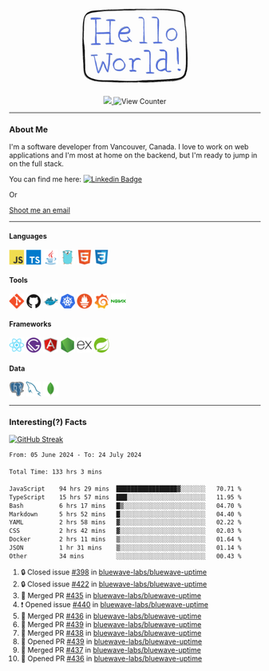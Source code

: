<div align="center">
    <img src="./img/hello_world.webp" height="200px" width="">
    <div>
        <a href="https://www.linkedin.com/in/ajhollid">
            <img src="https://img.shields.io/badge/LinkedIn-blue"/>
        </a>
        <img src="https://komarev.com/ghpvc/?username=ajhollid&color=yellow" alt="View Counter">
    </div>
</div>

---

### About Me

I'm a software developer from Vancouver, Canada. I love to work on web applications and I'm most at home on the backend, but I'm ready to jump in on the full stack.

You can find me here: [![Linkedin Badge](https://img.shields.io/badge/-ajhollid-blue?style=flat&logo=Linkedin&logoColor=white)](https://www.linkedin.com/in/ajhollid)

Or

[Shoot me an email](mailto:ajhollid@gmail.com)

---

#### Languages

<div>
    <img src="./img/devicons/javascript-original.svg" width=30 height=30 alt="JavaScript">
    <img src="/img/devicons/typescript-original.svg" width=30 height=30 alt="TypeScript">
    <img src="./img/devicons/java-original.svg" width=30 height=30 alt="Java">
    <img src="./img/devicons/go-original.svg" width=30 height=30 alt="Golang">
    <img src="./img/devicons/html5-original.svg" width=30 height=30 alt="HTML 5">
    <img src="./img/devicons/css3-original.svg" width=30 height=30 alt="CSS 3">
</div>

#### Tools

<div>
    <img src="./img/devicons/git-original.svg" width=30 height=30 alt="Git">
    <img src="./img/devicons/github-original.svg" width=30 height=30 alt="Github">
    <img src="./img/devicons/docker-original.svg" width=30 
    height=30 alt="Docker">
    <img src="./img/devicons/kubernetes-original.svg" width=30 height=30 alt="K8">
    <img src="./img/devicons/prometheus-original.svg" width=30 height=30 alt="Prometheus">
    <img src="./img/devicons/grafana-original.svg" width=30 height=30 alt="Grafana">
    <img src="./img/devicons/nginx-original.svg" width=30 height=30 alt="Nginx">
</div>

#### Frameworks

<div>
    <img src="./img/devicons/react-original.svg" width=30 height=30 alt="React">
    <img src="./img/devicons/gatsby-original.svg" width=30 height=30 alt="Gatsby">
    <img src="./img/devicons/angularjs-original.svg" width=30 height=30 alt="AngularJS">
    <img src="./img/devicons/nodejs-original.svg" width=30 height=30 alt="NodeJS">
    <img src="./img/devicons/express-original.svg" width=30 height=30 alt="Express">
    <img src="./img/devicons/spring-original.svg" width=30 height=30 alt="Spring">
</div>

#### Data

<div>
    <img src="./img/devicons/postgresql-original.svg" width=30 height=30 alt="Postgresql">
    <img src="./img/devicons/mysql-original.svg" width=30 height=30 alt="Mysql">
    <img src="./img/devicons/mongodb-original.svg" width=30 height=30 alt="MongoDB">
</div>

---

### Interesting(?) Facts

[![GitHub Streak](http://github-readme-streak-stats.herokuapp.com?user=ajhollid)](https://git.io/streak-stats)

 <!--START_SECTION:waka-->

```txt
From: 05 June 2024 - To: 24 July 2024

Total Time: 133 hrs 3 mins

JavaScript    94 hrs 29 mins  █████████████████▓░░░░░░░   70.71 %
TypeScript    15 hrs 57 mins  ███░░░░░░░░░░░░░░░░░░░░░░   11.95 %
Bash          6 hrs 17 mins   █▒░░░░░░░░░░░░░░░░░░░░░░░   04.70 %
Markdown      5 hrs 52 mins   █░░░░░░░░░░░░░░░░░░░░░░░░   04.40 %
YAML          2 hrs 58 mins   ▓░░░░░░░░░░░░░░░░░░░░░░░░   02.22 %
CSS           2 hrs 42 mins   ▓░░░░░░░░░░░░░░░░░░░░░░░░   02.03 %
Docker        2 hrs 11 mins   ▒░░░░░░░░░░░░░░░░░░░░░░░░   01.64 %
JSON          1 hr 31 mins    ▒░░░░░░░░░░░░░░░░░░░░░░░░   01.14 %
Other         34 mins         ░░░░░░░░░░░░░░░░░░░░░░░░░   00.43 %
```

<!--END_SECTION:waka-->


<!--START_SECTION:activity-->
1. 🔒 Closed issue [#398](https://github.com/bluewave-labs/bluewave-uptime/issues/398) in [bluewave-labs/bluewave-uptime](https://github.com/bluewave-labs/bluewave-uptime)
2. 🔒 Closed issue [#422](https://github.com/bluewave-labs/bluewave-uptime/issues/422) in [bluewave-labs/bluewave-uptime](https://github.com/bluewave-labs/bluewave-uptime)
3. 🎉 Merged PR [#435](https://github.com/bluewave-labs/bluewave-uptime/pull/435) in [bluewave-labs/bluewave-uptime](https://github.com/bluewave-labs/bluewave-uptime)
4. ❗ Opened issue [#440](https://github.com/bluewave-labs/bluewave-uptime/issues/440) in [bluewave-labs/bluewave-uptime](https://github.com/bluewave-labs/bluewave-uptime)
5. 🎉 Merged PR [#436](https://github.com/bluewave-labs/bluewave-uptime/pull/436) in [bluewave-labs/bluewave-uptime](https://github.com/bluewave-labs/bluewave-uptime)
6. 🎉 Merged PR [#439](https://github.com/bluewave-labs/bluewave-uptime/pull/439) in [bluewave-labs/bluewave-uptime](https://github.com/bluewave-labs/bluewave-uptime)
7. 🎉 Merged PR [#438](https://github.com/bluewave-labs/bluewave-uptime/pull/438) in [bluewave-labs/bluewave-uptime](https://github.com/bluewave-labs/bluewave-uptime)
8. 💪 Opened PR [#439](https://github.com/bluewave-labs/bluewave-uptime/pull/439) in [bluewave-labs/bluewave-uptime](https://github.com/bluewave-labs/bluewave-uptime)
9. 🎉 Merged PR [#437](https://github.com/bluewave-labs/bluewave-uptime/pull/437) in [bluewave-labs/bluewave-uptime](https://github.com/bluewave-labs/bluewave-uptime)
10. 💪 Opened PR [#436](https://github.com/bluewave-labs/bluewave-uptime/pull/436) in [bluewave-labs/bluewave-uptime](https://github.com/bluewave-labs/bluewave-uptime)
<!--END_SECTION:activity-->
